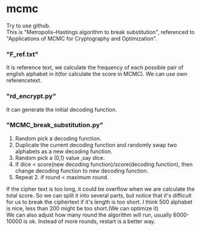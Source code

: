 # mcmc
Try to use github.  
This is "Metropolis–Hastings algorithm to break substitution", referenced to "Applications of MCMC for Cryptography and Optimization".  
### "F_ref.txt"  
It is reference text, we calculate the frequency of each possible pair of english alphabet in it(for calculate the score in MCMC). We can use own referencetext.    
### "rd_encrypt.py"  
It can generate the initial decoding function.    
### "MCMC_break_substitution.py"  

1. Random pick a decoding function.
2. Duplicate the current decoding function and randomly swap two alphabets as a new decoding function.
3. Random pick a (0,1) value ,say dice.
4. If dice < score(new decoding function)/score(decoding function), then change decoding function to new decoding function.
5. Repeat 2. if round < maximum round.

If the cipher text is too long, it could be overflow when we are calculate the total score. So we can split it into several parts, but notice that it's difficult for us to break the ciphertext if it's length is too short. I think 500 alphabet is nice, less than 200 might be too short.(We can optimize it)  
We can also adjust how many round the algorithm will run, usually 6000-10000 is ok. Instead of more rounds, restart is a better way.  
